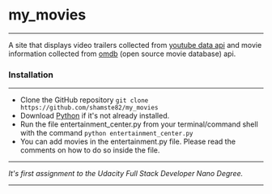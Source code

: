 # my_movies #
***

A site that displays video trailers collected from 
[youtube data api](https://developers.google.com/youtube/v3/)
and movie information collected from [omdb](http://www.omdbapi.com/) 
(open source movie database) api. 

### Installation ###
***

 * Clone the GitHub repository `git clone https://github.com/shamste82/my_movies`
 * Download [Python](https://www.python.org/downloads/) if it's not 
   already installed.
 * Run the file entertainment_center.py from your terminal/command shell
   with the command `python entertainment_center.py`
 * You can add movies in the entertainment.py file. Please read the
   comments on how to do so inside the file.
   
***
_It's first assignment to the Udacity Full Stack Developer Nano Degree._
***